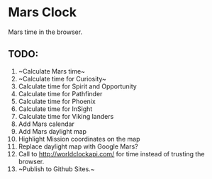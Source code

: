 # Mars Clock

Mars time in the browser.

## TODO:

1. ~Calculate Mars time~
2. ~Calculate time for Curiosity~
3. Calculate time for Spirit and Opportunity
4. Calculate time for Pathfinder
5. Calculate time for Phoenix
6. Calculate time for InSight
7. Calculate time for Viking landers
8. Add Mars calendar
9. Add Mars daylight map
10. Highlight Mission coordinates on the map
11. Replace daylight map with Google Mars?
12. Call to <http://worldclockapi.com/> for time instead of trusting the browser.
13. ~Publish to Github Sites.~
